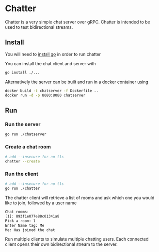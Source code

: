 # Chatter

Chatter is a very simple chat server over gRPC. Chatter is intended to be used to test bidirectional streams.

## Install

You will need to [install go](https://golang.org/doc/install) in order to run chatter

You can install the chat client and server with

```sh
go install ./...
```

Alternatively the server can be built and run in a docker container using

```sh
docker build -t chatserver -f Dockerfile ..
docker run -d -p 8080:8080 chatserver
```

## Run

### Run the server

```sh
go run ./chatserver
```

### Create a chat room

```sh
# add --insecure for no tls
chatter --create
```

### Run the client

```sh
# add --insecure for no tls
go run ./chatter
```

The chatter client will retrieve a list of rooms and ask which one you would like to join, followed by a user name

```sh
Chat rooms:
[1]: 893f1e077e88c01341a8
Pick a room: 1
Enter Name tag: Me
Me: Has joined the chat

```

Run multiple clients to simulate multiple chatting users. Each connected client opens their own bidirectional stream to the server.
